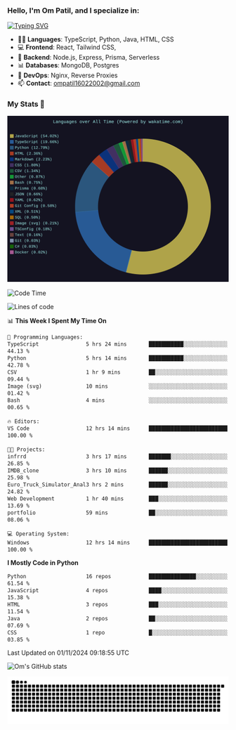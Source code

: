 <h3>Hello, I'm Om Patil, and I specialize in:</h3>

[![Typing SVG](https://readme-typing-svg.demolab.com?font=Fira+Code&pause=1000&color=00F7F6&width=435&lines=Full+Stack+Developer;Node.js+Backend+Developer;React+Frontend+Developer)](https://git.io/typing-svg)

<ul>
  <li>👨‍💻 <strong>Languages</strong>: TypeScript, Python, Java, HTML, CSS</li>
  <li>💻 <strong>Frontend</strong>: React, Tailwind CSS,  </li>
  <li>🦄 <strong>Backend</strong>: Node.js, Express, Prisma, Serverless </li>
  <li>📊 <strong>Databases</strong>: MongoDB, Postgres</li>
  <li>🚀 <strong>DevOps</strong>: Nginx, Reverse Proxies</li>
  <li>📫 <strong>Contact</strong>: <a href="mailto:ompatil16022002@gmail.com">ompatil16022002@gmail.com</a></li>
</ul>


<h3>My Stats 💯</h3>

<img src="wakatime-stats.svg" alt="Wakatime Stats" width="600"/>

<!--  [![Top Langs](https://github-readme-stats.vercel.app/api/top-langs/?username=9OmP&layout=compact&theme=radical)](https://github.com/anuraghazra/github-readme-stats) -->

<!--START_SECTION:waka-->
![Code Time](http://img.shields.io/badge/Code%20Time-87%20hrs%2058%20mins-blue)

![Lines of code](https://img.shields.io/badge/From%20Hello%20World%20I%27ve%20Written-1.5%20million%20lines%20of%20code-blue)

📊 **This Week I Spent My Time On** 

```text
💬 Programming Languages: 
TypeScript               5 hrs 24 mins       ███████████░░░░░░░░░░░░░░   44.13 % 
Python                   5 hrs 14 mins       ███████████░░░░░░░░░░░░░░   42.78 % 
CSV                      1 hr 9 mins         ██░░░░░░░░░░░░░░░░░░░░░░░   09.44 % 
Image (svg)              10 mins             ░░░░░░░░░░░░░░░░░░░░░░░░░   01.42 % 
Bash                     4 mins              ░░░░░░░░░░░░░░░░░░░░░░░░░   00.65 % 

🔥 Editors: 
VS Code                  12 hrs 14 mins      █████████████████████████   100.00 % 

🐱‍💻 Projects: 
infrrd                   3 hrs 17 mins       ███████░░░░░░░░░░░░░░░░░░   26.85 % 
IMDB_clone               3 hrs 10 mins       ██████░░░░░░░░░░░░░░░░░░░   25.98 % 
Euro_Truck_Simulator_Anal3 hrs 2 mins        ██████░░░░░░░░░░░░░░░░░░░   24.82 % 
Web Development          1 hr 40 mins        ███░░░░░░░░░░░░░░░░░░░░░░   13.69 % 
portfolio                59 mins             ██░░░░░░░░░░░░░░░░░░░░░░░   08.06 % 

💻 Operating System: 
Windows                  12 hrs 14 mins      █████████████████████████   100.00 % 
```

**I Mostly Code in Python** 

```text
Python                   16 repos            ███████████████░░░░░░░░░░   61.54 % 
JavaScript               4 repos             ████░░░░░░░░░░░░░░░░░░░░░   15.38 % 
HTML                     3 repos             ███░░░░░░░░░░░░░░░░░░░░░░   11.54 % 
Java                     2 repos             ██░░░░░░░░░░░░░░░░░░░░░░░   07.69 % 
CSS                      1 repo              █░░░░░░░░░░░░░░░░░░░░░░░░   03.85 % 
```




 Last Updated on 01/11/2024 09:18:55 UTC
<!--END_SECTION:waka-->

![Om's GitHub stats](https://github-readme-stats.vercel.app/api?username=9OmP&show_icons=true&theme=radical)

![snake gif](https://github.com/9OmP/9OmP/blob/output/github-contribution-grid-snake-dark.svg)


